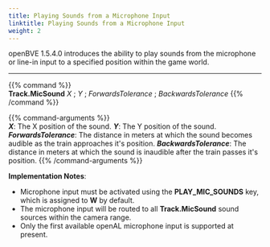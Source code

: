 ```yaml
---
title: Playing Sounds from a Microphone Input
linktitle: Playing Sounds from a Microphone Input
weight: 2
---
```


openBVE 1.5.4.0 introduces the ability to play sounds from the microphone or line-in input to a specified position within the game world. 

---

{{% command %}}  
**Track.MicSound** *X* ; *Y* ; *ForwardsTolerance* ; *BackwardsTolerance* 
{{% /command %}}

{{% command-arguments %}}  
***X***: The X position of the sound.
***Y***: The Y position of the sound.
***ForwardsTolerance***: The distance in meters at which the sound becomes audible as the train approaches it's position. 
***BackwardsTolerance***: The distance in meters at which the sound is inaudible after the train passes it's position. 
{{% /command-arguments %}}

__**Implementation Notes**__:
* Microphone input must be activated using the **PLAY_MIC_SOUNDS** key, which is assigned to **W** by default.
* The microphone input will be routed to all **Track.MicSound** sound sources within the camera range.
* Only the first available openAL microphone input is supported at present. 